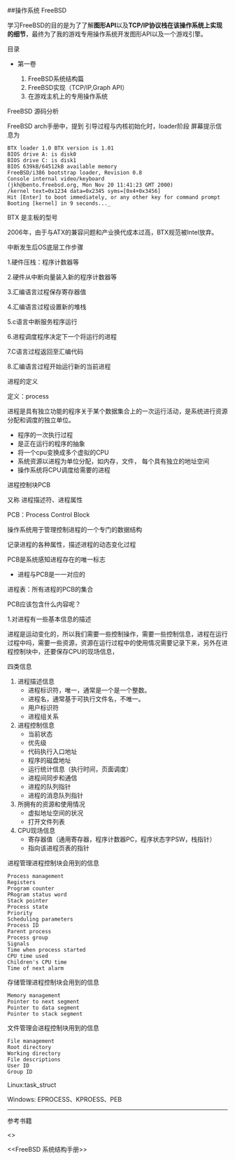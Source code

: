 ##操作系统 FreeBSD

学习FreeBSD的目的是为了了解**图形API**以及**TCP/IP协议栈在该操作系统上实现的细节**，最终为了我的游戏专用操作系统开发图形API以及一个游戏引擎。

目录

- 第一卷 

  1. FreeBSD系统结构篇
  2. FreeBSD实现（TCP/IP,Graph API）
  3. 在游戏主机上的专用操作系统

  







FreeBSD 源码分析



FreeBSD arch手册中，提到 引导过程与内核初始化时，loader阶段 屏幕提示信息为

```
BTX loader 1.0 BTX version is 1.01
BIOS drive A: is disk0
BIOS drive C: is disk1
BIOS 639kB/64512kB available memory
FreeBSD/i386 bootstrap loader, Revision 0.8
Console internal video/keyboard
(jkh@bento.freebsd.org, Mon Nov 20 11:41:23 GMT 2000)
/kernel text=0x1234 data=0x2345 syms=[0x4+0x3456]
Hit [Enter] to boot immediately, or any other key for command prompt
Booting [kernel] in 9 seconds..._
```



BTX 是主板的型号 

2006年，由于与ATX的兼容问题和产业换代成本过高，BTX规范被Intel放弃。 













中断发生后OS底层工作步骤

1.硬件压栈：程序计数器等

2.硬件从中断向量装入新的程序计数器等

3.汇编语言过程保存寄存器值

4.汇编语言过程设置新的堆栈

5.c语言中断服务程序运行

6.进程调度程序决定下一个将运行的进程

7.C语言过程返回至汇编代码

8.汇编语言过程开始运行新的当前进程





进程的定义



定义：process

进程是具有独立功能的程序关于某个数据集合上的一次运行活动，是系统进行资源分配和调度的独立单位。

- 程序的一次执行过程
- 是正在运行的程序的抽象
- 将一个cpu变换成多个虚拟的CPU
- 系统资源以进程为单位分配，如内存，文件， 每个具有独立的地址空间
- 操作系统将CPU调度给需要的进程

进程控制块PCB

又称 进程描述符、进程属性

PCB：Process Control Block

操作系统用于管理控制进程的一个专门的数据结构

记录进程的各种属性，描述进程的动态变化过程

PCB是系统感知进程存在的唯一标志

- 进程与PCB是一一对应的

进程表：所有进程的PCB的集合



PCB应该包含什么内容呢？

1.对进程有一些基本信息的描述

进程是运动变化的，所以我们需要一些控制操作，需要一些控制信息，进程在运行过程中吗，需要一些资源，资源在运行过程中的使用情况需要记录下来，另外在进程控制块中，还要保存CPU的现场信息，

四类信息

1. 进程描述信息 
   - 进程标识符，唯一，通常是一个是一个整数。
   - 进程名，通常基于可执行文件名，不唯一。
   - 用户标识符
   - 进程组关系
2. 进程控制信息
   - 当前状态
   - 优先级
   - 代码执行入口地址
   - 程序的磁盘地址
   - 运行统计信息（执行时间，页面调度）
   - 进程间同步和通信
   - 进程的队列指针
   - 进程的消息队列指针
3. 所拥有的资源和使用情况
   - 虚拟地址空间的状况
   - 打开文件列表
4. CPU现场信息
   - 寄存器值（通用寄存器，程序计数器PC，程序状态字PSW，栈指针）
   - 指向该进程页表的指针

进程管理进程控制块会用到的信息

```
Process management
Registers
Program counter
PRogram status word
Stack pointer
Process state
Priority
Scheduling parameters
Process ID
Parent process
Process group
Signals
Time when process started
CPU time used
Children's CPU time
Time of next alarm
```



存储管理进程控制块会用到的信息

```
Memory management
Pointer to next segment
Pointer to data segment
Pointer to stack segment
```



文件管理会进程控制块用到的信息

```
File management
Root directory
Working directory
File descriptions
User ID
Group ID
```

Linux:task_struct

Windows: EPROCESS、KPROESS、PEB







-----

参考书籍

 <<FreeBSD handbook>>

<<FreeBSD 系统结构手册>>